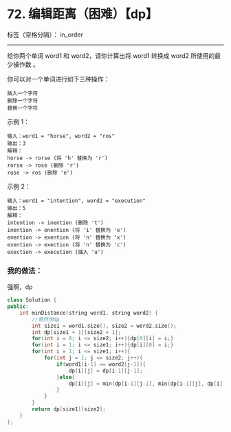 ﻿# 72. 编辑距离（困难）【dp】

标签（空格分隔）： in_order

---
给你两个单词 word1 和 word2，请你计算出将 word1 转换成 word2 所使用的最少操作数 。

你可以对一个单词进行如下三种操作：

    插入一个字符
    删除一个字符
    替换一个字符

示例 1：

    输入：word1 = "horse", word2 = "ros"
    输出：3
    解释：
    horse -> rorse (将 'h' 替换为 'r')
    rorse -> rose (删除 'r')
    rose -> ros (删除 'e')

示例 2：

    输入：word1 = "intention", word2 = "execution"
    输出：5
    解释：
    intention -> inention (删除 't')
    inention -> enention (将 'i' 替换为 'e')
    enention -> exention (将 'n' 替换为 'x')
    exention -> exection (将 'n' 替换为 'c')
    exection -> execution (插入 'u')

### 我的做法：  
强啊，dp
```C++
class Solution {
public:
    int minDistance(string word1, string word2) {
        //竟然用dp
        int size1 = word1.size(), size2 = word2.size();
        int dp[size1 + 1][size2 + 1];
        for(int i = 0; i <= size2; i++){dp[0][i] = i;}
        for(int i = 1; i <= size1; i++){dp[i][0] = i;}
        for(int i = 1; i <= size1; i++){
            for(int j = 1; j <= size2; j++){
                if(word1[i-1] == word2[j-1]){
                    dp[i][j] = dp[i-1][j-1];
                }else{
                    dp[i][j] = min(dp[i-1][j-1], min(dp[i-1][j], dp[i][j-1])) + 1;
                }
            }
        }
        return dp[size1][size2];
    }
};
```
